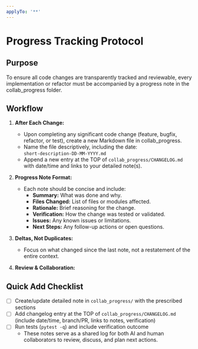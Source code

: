 ```yaml
---
applyTo: '**'
---
```


# Progress Tracking Protocol

## Purpose
To ensure all code changes are transparently tracked and reviewable, every implementation or refactor must be accompanied by a progress note in the collab_progress folder.

## Workflow

1. **After Each Change:**
    - Upon completing any significant code change (feature, bugfix, refactor, or test), create a new Markdown file in collab_progress.
    - Name the file descriptively, including the date:  
       `short-description-DD-MM-YYYY.md`
    - Append a new entry at the TOP of `collab_progress/CHANGELOG.md` with date/time and links to your detailed note(s).

2. **Progress Note Format:**
   - Each note should be concise and include:
     - **Summary:** What was done and why.
     - **Files Changed:** List of files or modules affected.
     - **Rationale:** Brief reasoning for the change.
     - **Verification:** How the change was tested or validated.
     - **Issues:** Any known issues or limitations.
     - **Next Steps:** Any follow-up actions or open questions.

3. **Deltas, Not Duplicates:**
   - Focus on what changed since the last note, not a restatement of the entire context.

4. **Review & Collaboration:**

## Quick Add Checklist
- [ ] Create/update detailed note in `collab_progress/` with the prescribed sections
- [ ] Add changelog entry at the TOP of `collab_progress/CHANGELOG.md` (include date/time, branch/PR, links to notes, verification)
- [ ] Run tests (`pytest -q`) and include verification outcome
   - These notes serve as a shared log for both AI and human collaborators to review, discuss, and plan next actions.